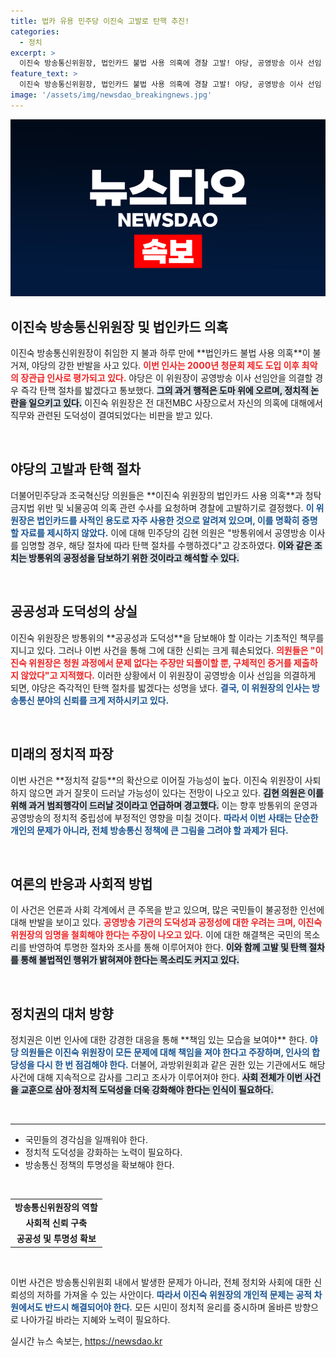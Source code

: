```yaml
---
title: 법카 유용 민주당 이진숙 고발로 탄핵 추진!
categories:
  - 정치
excerpt: >
  이진숙 방송통신위원장, 법인카드 불법 사용 의혹에 경찰 고발! 야당, 공영방송 이사 선임 시 즉각 탄핵 절차 착수 선언. 2000년 이후 최악의 인사로 지목된 이 위원장, 과연 그 진실은?
feature_text: >
  이진숙 방송통신위원장, 법인카드 불법 사용 의혹에 경찰 고발! 야당, 공영방송 이사 선임 시 즉각 탄핵 절차 착수 선언. 2000년 이후 최악의 인사로 지목된 이 위원장, 과연 그 진실은?
image: '/assets/img/newsdao_breakingnews.jpg'
---
```


<p><img src="/assets/img/newsdao_breakingnews.jpg" alt="bookingtag 속보" /></p>

<h2 data-ke-size="size26">이진숙 방송통신위원장 및 법인카드 의혹</h2>

<p data-ke-size="size16">이진숙 방송통신위원장이 취임한 지 불과 하루 만에 **법인카드 불법 사용 의혹**이 불거져, 야당의 강한 반발을 사고 있다. <b><span style="color: #ee2323;">이번 인사는 2000년 청문회 제도 도입 이후 최악의 장관급 인사로 평가되고 있다.</span></b> 야당은 이 위원장이 공영방송 이사 선임안을 의결할 경우 즉각 탄핵 절차를 밟겠다고 통보했다. <b><span style="background-color: #21538527;">그의 과거 행적은 도마 위에 오르며, 정치적 논란을 일으키고 있다.</span></b> 이진숙 위원장은 전 대전MBC 사장으로서 자신의 의혹에 대해에서 직무와 관련된 도덕성이 결여되었다는 비판을 받고 있다. </p>

<p data-ke-size="size16">&nbsp;</p>

<h2 data-ke-size="size26">야당의 고발과 탄핵 절차</h2>

<p data-ke-size="size16">더불어민주당과 조국혁신당 의원들은 **이진숙 위원장의 법인카드 사용 의혹**과 청탁금지법 위반 및 뇌물공여 의혹 관련 수사를 요청하며 경찰에 고발하기로 결정했다. <b><span style="color: #1a5490;">이 위원장은 법인카드를 사적인 용도로 자주 사용한 것으로 알려져 있으며, 이를 명확히 증명할 자료를 제시하지 않았다.</span></b> 이에 대해 민주당의 김현 의원은 "방통위에서 공영방송 이사를 임명할 경우, 해당 절차에 따라 탄핵 절차를 수행하겠다"고 강조하였다. <b><span style="background-color: #21538527;">이와 같은 조치는 방통위의 공정성을 담보하기 위한 것이라고 해석할 수 있다.</span></b></p>

<p data-ke-size="size16">&nbsp;</p>

<h2 data-ke-size="size26">공공성과 도덕성의 상실</h2>

<p data-ke-size="size16">이진숙 위원장은 방통위의 **공공성과 도덕성**을 담보해야 할 이라는 기초적인 책무를 지니고 있다. 그러나 이번 사건을 통해 그에 대한 신뢰는 크게 훼손되었다. <b><span style="color: #ee2323;">의원들은 "이진숙 위원장은 청원 과정에서 문제 없다는 주장만 되풀이할 뿐, 구체적인 증거를 제출하지 않았다"고 지적했다.</span></b> 이러한 상황에서 이 위원장이 공영방송 이사 선임을 의결하게 되면, 야당은 즉각적인 탄핵 절차를 밟겠다는 성명을 냈다. <b><span style="color: #1a5490;">결국, 이 위원장의 인사는 방송통신 분야의 신뢰를 크게 저하시키고 있다.</span></b></p>

<p data-ke-size="size16">&nbsp;</p>

<h2 data-ke-size="size26">미래의 정치적 파장</h2>

<p data-ke-size="size16">이번 사건은 **정치적 갈등**의 확산으로 이어질 가능성이 높다. 이진숙 위원장이 사퇴하지 않으면 과거 잘못이 드러날 가능성이 있다는 전망이 나오고 있다. <b><span style="background-color: #21538527;">김현 의원은 이를 위해 과거 범죄행각이 드러날 것이라고 언급하며 경고했다.</span></b> 이는 향후 방통위의 운영과 공영방송의 정치적 중립성에 부정적인 영향을 미칠 것이다. <b><span style="color: #1a5490;">따라서 이번 사태는 단순한 개인의 문제가 아니라, 전체 방송통신 정책에 큰 그림을 그려야 할 과제가 된다.</span></b></p>

<p data-ke-size="size16">&nbsp;</p>

<h2 data-ke-size="size26">여론의 반응과 사회적 방법</h2>

<p data-ke-size="size16">이 사건은 언론과 사회 각계에서 큰 주목을 받고 있으며, 많은 국민들이 불공정한 인선에 대해 반발을 보이고 있다. <b><span style="color: #ee2323;">공영방송 기관의 도덕성과 공정성에 대한 우려는 크며, 이진숙 위원장의 임명을 철회해야 한다는 주장이 나오고 있다.</span></b> 이에 대한 해결책은 국민의 목소리를 반영하여 투명한 절차와 조사를 통해 이루어져야 한다. <b><span style="background-color: #21538527;">이와 함께 고발 및 탄핵 절차를 통해 불법적인 행위가 밝혀져야 한다는 목소리도 커지고 있다.</span></b></p>

<p data-ke-size="size16">&nbsp;</p>

<h2 data-ke-size="size26">정치권의 대처 방향</h2>

<p data-ke-size="size16">정치권은 이번 인사에 대한 강경한 대응을 통해 **책임 있는 모습을 보여야** 한다. <b><span style="color: #1a5490;">야당 의원들은 이진숙 위원장이 모든 문제에 대해 책임을 져야 한다고 주장하며, 인사의 합당성을 다시 한 번 점검해야 한다.</span></b> 더불어, 과방위원회과 같은 권한 있는 기관에서도 해당 사건에 대해 지속적으로 감사를 그리고 조사가 이루어져야 한다. <b><span style="background-color: #21538527;">사회 전체가 이번 사건을 교훈으로 삼아 정치적 도덕성을 더욱 강화해야 한다는 인식이 필요하다.</span></b></p>

<p data-ke-size="size16">&nbsp;</p>

<hr />

<ul>
  <li>국민들의 경각심을 일깨워야 한다.</li>
  <li>정치적 도덕성을 강화하는 노력이 필요하다.</li>
  <li>방송통신 정책의 투명성을 확보해야 한다.</li>
</ul>

<p data-ke-size="size16">&nbsp;</p>

<table>
  <tr>
    <td style="text-align: center; height: 17px;"><b>방송통신위원장의 역할</b></td>
  </tr>
  <tr>
    <td style="text-align: center; height: 17px;"><b>사회적 신뢰 구축</b></td>
  </tr>
  <tr>
    <td style="text-align: center; height: 17px;"><b>공공성 및 투명성 확보</b></td>
  </tr>
</table>

<p data-ke-size="size16">&nbsp;</p>

<p data-ke-size="size16">이번 사건은 방송통신위원회 내에서 발생한 문제가 아니라, 전체 정치와 사회에 대한 신뢰성의 저하를 가져올 수 있는 사안이다. <b><span style="color: #1a5490;">따라서 이진숙 위원장의 개인적 문제는 공적 차원에서도 반드시 해결되어야 한다.</span></b> 모든 시민이 정치적 윤리를 중시하며 올바른 방향으로 나아가길 바라는 지혜와 노력이 필요하다.</p>
실시간 뉴스 속보는, <a href="https://newsdao.kr" rel="dofollow">https://newsdao.kr</a>



